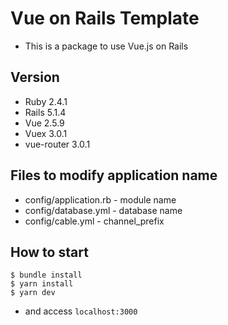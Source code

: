 # Vue on Rails Template
- This is a package to use Vue.js on Rails

## Version
- Ruby 2.4.1
- Rails 5.1.4
- Vue 2.5.9
- Vuex 3.0.1
- vue-router 3.0.1

## Files to modify application name
- config/application.rb - module name
- config/database.yml - database name
- config/cable.yml - channel_prefix

## How to start

```console
$ bundle install
$ yarn install
$ yarn dev
```
- and access `localhost:3000`

